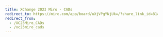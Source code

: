 ```yaml
---
title: XChange 2023 Miro - CADs
redirect_to: https://miro.com/app/board/uXjVPgYNjUk=/?share_link_id=814333177184
redirect_from: 
  - /XC23Miro_CADs
  - /xc23miro_cads
---
```

